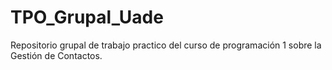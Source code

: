 # TPO_Grupal_Uade
Repositorio grupal de trabajo practico del curso de programación 1 sobre la Gestión de Contactos.
